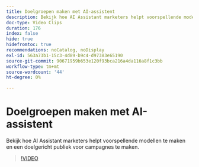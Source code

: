 ```yaml
---
title: Doelgroepen maken met AI-assistent
description: Bekijk hoe AI Assistant marketers helpt voorspellende modellen te maken en een doelgericht publiek voor campagnes te maken.
doc-type: Video Clips
duration: 176
index: false
hide: true
hidefromtoc: true
recommendations: noCatalog, noDisplay
exl-id: 563a73b1-15c3-4d89-b9c4-d97383e65190
source-git-commit: 90671959b653e120f93bca216a4da116a8f1c3bb
workflow-type: tm+mt
source-wordcount: '44'
ht-degree: 0%

---
```


# Doelgroepen maken met AI-assistent

Bekijk hoe AI Assistant marketers helpt voorspellende modellen te maken en een doelgericht publiek voor campagnes te maken.

<!-- 62_OS512_3442427_175_creating-targeted-audiences-with-ai-assistant -->
>[!VIDEO](https://video.tv.adobe.com/v/3458186/?learn=on&enablevpops=true)
